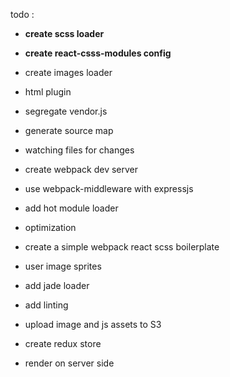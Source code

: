 todo : 

- **create scss loader**
- **create react-csss-modules config**
- create images loader

- html plugin
- segregate vendor.js
- generate source map



- watching files for changes
- create webpack dev server
- use webpack-middleware with expressjs
- add hot module loader

- optimization

- create a simple webpack react scss boilerplate
- user image sprites
- add jade loader
- add linting
- upload image and js assets to S3

- create redux store
- render on server side
